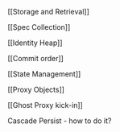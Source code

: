 [[Storage and Retrieval]]

[[Spec Collection]]

[[Identity Heap]]

[[Commit order]]

[[State Management]]

[[Proxy Objects]]

[[Ghost Proxy kick-in]]

Cascade Persist - how to do it?
